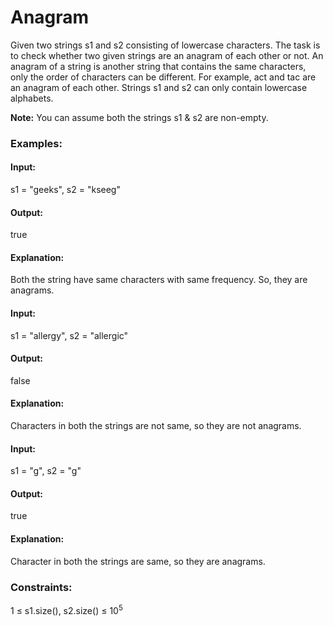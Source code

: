 # Anagram
Given two strings s1 and s2 consisting of lowercase characters. The task is to check whether two given strings are an anagram of each other or not. An anagram of a string is another string that contains the same characters, only the order of characters can be different. For example, act and tac are an anagram of each other. Strings s1 and s2 can only contain lowercase alphabets.

**Note:** You can assume both the strings s1 & s2 are non-empty.

### Examples:
#### Input:
s1 = "geeks", s2 = "kseeg"
#### Output:
true
#### Explanation:
Both the string have same characters with same frequency. So, they are anagrams.

#### Input:
s1 = "allergy", s2 = "allergic"
#### Output:
false
#### Explanation:
Characters in both the strings are not same, so they are not anagrams.

#### Input:
s1 = "g", s2 = "g"
#### Output:
true
#### Explanation:
Character in both the strings are same, so they are anagrams.

### Constraints:
1 ≤ s1.size(), s2.size() ≤ $`10^5`$
